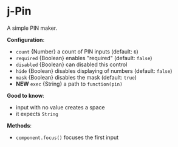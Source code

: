 # j-Pin

A simple PIN maker.

__Configuration__:

- `count` {Number} a count of PIN inputs (default: `6`)
- `required` {Boolean} enables "required" (default: `false`)
- `disabled` {Boolean} can disabled this control
- `hide` {Boolean} disables displaying of numbers (default: `false`)
- `mask` {Boolean} disables the mask (default: `true`)
- __NEW__ `exec` {String} a path to `function(pin)`

__Good to know__:

- input with no value creates a space
- it expects `String`

__Methods__:

- `component.focus()` focuses the first input
